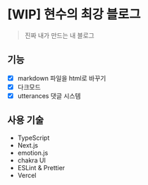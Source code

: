 # [WIP] 현수의 최강 블로그

> 진짜 내가 만드는 내 블로그

## 기능

- [x] markdown 파일을 html로 바꾸기
- [x] 다크모드
- [x] utterances 댓글 시스템

## 사용 기술

- TypeScript
- Next.js
- emotion.js
- chakra UI
- ESLint & Prettier
- Vercel
